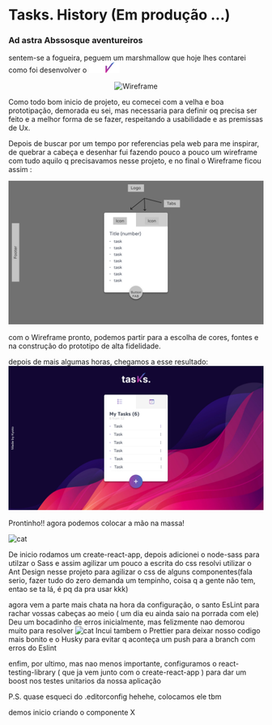 # Tasks. History (Em produção ...)

### Ad astra Abssosque aventureiros

sentem-se a fogueira, peguem um marshmallow que hoje lhes contarei como foi desenvolver o <img src="src/assets/logo.svg" alt="logo" width="60px"/>

<p align="center">
<img src="https://miro.medium.com/max/440/1*G2FX8NNBCtpD6goR9eTZtw.gif" alt="Wireframe" />
</p>


Como todo bom inicio de projeto, eu comecei com a velha e boa prototipação, demorada eu sei, mas necessaria para definir oq precisa ser feito e a melhor forma de se fazer, respeitando a usabilidade e as premissas de Ux.

Depois de buscar por um tempo por referencias pela web para me inspirar, de quebrar a cabeça e desenhar fui fazendo pouco a pouco um wireframe com tudo aquilo q precisavamos nesse projeto, e no final o Wireframe ficou assim :

<img src="src/assets/repositoryassets/Low Fidelity.png" alt="Wireframe" />



com o Wireframe pronto, podemos partir para a escolha de cores, fontes e na construção do prototipo de alta fidelidade.

depois de mais algumas horas, chegamos a esse resultado: 
<img src="src/assets/repositoryassets/prototype.png" alt="Wireframe" />


Prontinho!! agora podemos colocar a mão na massa!

<img src="https://media1.tenor.com/images/49323d54e1089c0cbe0bd7bb7938d6ad/tenor.gif?itemid=21921844" alt="cat" width="100px"/>


De inicio rodamos um create-react-app,
depois adicionei o node-sass para utilzar o Sass e assim agilizar um pouco a escrita do css
resolvi utilizar o Ant Design nesse projeto para agilizar o css de alguns componentes(fala serio, fazer tudo do zero demanda um tempinho, coisa q a gente não tem, entao se ta lá, é pq da pra usar kkk)

agora vem a parte mais chata na hora da configuração, o santo EsLint para rachar vossas cabeças ao meio ( um dia eu ainda saio na porrada com ele)
Deu um bocadinho de erros inicialmente, mas felizmente nao demorou muito para resolver
<img src="https://media1.tenor.com/images/d4b72b2c60faea27d5f5b4d357b28a05/tenor.gif?itemid=11326155" alt="cat" width="100px"/>
Incui tambem o Prettier para deixar nosso codigo mais bonito e o Husky para evitar q aconteça um push para a branch com erros do Eslint


enfim, por ultimo, mas nao menos importante, configuramos o react-testing-library ( que ja vem junto com o create-react-app ) para dar um boost nos testes unitarios da nossa aplicação

P.S. quase esqueci do .editorconfig hehehe, colocamos ele tbm

demos inicio criando o componente X
